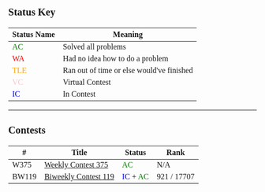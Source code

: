 
<span style="font-family:Papyrus;font-size:1.1rem">

### Status Key
| Status Name | Meaning |
| - | - |
| <span style="color:green"> AC </span> | Solved all problems |
| <span style="color:red"> WA </span> | Had no idea how to do a problem |
| <span style="color:orange"> TLE </span> | Ran out of time or else would've finished |
| <span style="color:pink"> VC </span> | Virtual Contest |
| <span style="color:blue"> IC </span> | In Contest |

---

### Contests
| # | Title | Status | Rank |
| - | - | - | - |
| W375 | [Weekly Contest 375](W375/) | <span style="color:green"> AC </span> | N/A |
| BW119 | [Biweekly Contest 119](BW119/) | <span style="color:blue"> IC </span> + <span style="color:green"> AC </span> | 921 / 17707

</span>